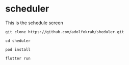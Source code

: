 # scheduler

This is the schedule screen

`git clone https://github.com/adolfokrah/sheduler.git`

`cd sheduler`

`pod install`

`flutter run`
